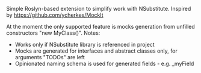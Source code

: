 Simple Roslyn-based extension to simplify work with NSubstitute. Inspired by https://github.com/ycherkes/MockIt

At the moment the only supported feature is mocks generation from unfilled constructors "new MyClass()". Notes:
- Works only if NSubstitute library is referenced in project
- Mocks are generated for interfaces and abstract classes only, for arguments "TODOs" are left
- Opinionated naming schema is used for generated fields - e.g. \_myField